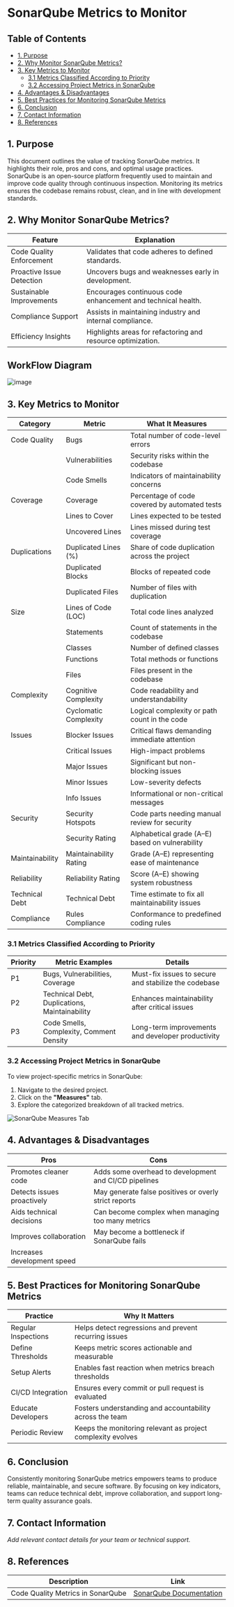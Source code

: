 
# SonarQube Metrics to Monitor

## Table of Contents
- [1. Purpose](#1-purpose)  
- [2. Why Monitor SonarQube Metrics?](#2-why-monitor-sonarqube-metrics)  
- [3. Key Metrics to Monitor](#3-key-metrics-to-monitor)  
  - [3.1 Metrics Classified According to Priority](#31-metrics-classified-according-to-priority)  
  - [3.2 Accessing Project Metrics in SonarQube](#32-accessing-project-metrics-in-sonarqube)  
- [4. Advantages & Disadvantages](#4-advantages--disadvantages)  
- [5. Best Practices for Monitoring SonarQube Metrics](#5-best-practices-for-monitoring-sonarqube-metrics)  
- [6. Conclusion](#6-conclusion)  
- [7. Contact Information](#7-contact-information)  
- [8. References](#8-references)

## 1. Purpose

This document outlines the value of tracking SonarQube metrics. It highlights their role, pros and cons, and optimal usage practices. SonarQube is an open-source platform frequently used to maintain and improve code quality through continuous inspection. Monitoring its metrics ensures the codebase remains robust, clean, and in line with development standards.

## 2. Why Monitor SonarQube Metrics?

| Feature                 | Explanation                                                         |
|------------------------|---------------------------------------------------------------------|
| Code Quality Enforcement | Validates that code adheres to defined standards.                   |
| Proactive Issue Detection | Uncovers bugs and weaknesses early in development.               |
| Sustainable Improvements | Encourages continuous code enhancement and technical health.     |
| Compliance Support      | Assists in maintaining industry and internal compliance.          |
| Efficiency Insights     | Highlights areas for refactoring and resource optimization.       |

## WorkFlow Diagram

![image](https://github.com/user-attachments/assets/96edb40c-a32b-4090-99f5-129dca0a61d3)


## 3. Key Metrics to Monitor

| Category       | Metric                 | What It Measures                                 |
|----------------|------------------------|--------------------------------------------------|
| Code Quality   | Bugs                    | Total number of code-level errors                |
|                | Vulnerabilities         | Security risks within the codebase               |
|                | Code Smells             | Indicators of maintainability concerns           |
| Coverage       | Coverage                | Percentage of code covered by automated tests    |
|                | Lines to Cover          | Lines expected to be tested                      |
|                | Uncovered Lines         | Lines missed during test coverage                |
| Duplications   | Duplicated Lines (%)    | Share of code duplication across the project     |
|                | Duplicated Blocks       | Blocks of repeated code                          |
|                | Duplicated Files        | Number of files with duplication                 |
| Size           | Lines of Code (LOC)     | Total code lines analyzed                        |
|                | Statements              | Count of statements in the codebase              |
|                | Classes                 | Number of defined classes                        |
|                | Functions               | Total methods or functions                       |
|                | Files                   | Files present in the codebase                    |
| Complexity     | Cognitive Complexity    | Code readability and understandability           |
|                | Cyclomatic Complexity   | Logical complexity or path count in the code     |
| Issues         | Blocker Issues          | Critical flaws demanding immediate attention     |
|                | Critical Issues         | High-impact problems                             |
|                | Major Issues            | Significant but non-blocking issues              |
|                | Minor Issues            | Low-severity defects                             |
|                | Info Issues             | Informational or non-critical messages           |
| Security       | Security Hotspots       | Code parts needing manual review for security    |
|                | Security Rating         | Alphabetical grade (A–E) based on vulnerability   |
| Maintainability| Maintainability Rating  | Grade (A–E) representing ease of maintenance      |
| Reliability    | Reliability Rating      | Score (A–E) showing system robustness             |
| Technical Debt | Technical Debt          | Time estimate to fix all maintainability issues  |
| Compliance     | Rules Compliance        | Conformance to predefined coding rules           |

### 3.1 Metrics Classified According to Priority

| Priority | Metric Examples                  | Details                                                        |
|----------|----------------------------------|----------------------------------------------------------------|
| P1       | Bugs, Vulnerabilities, Coverage  | Must-fix issues to secure and stabilize the codebase           |
| P2       | Technical Debt, Duplications, Maintainability | Enhances maintainability after critical issues           |
| P3       | Code Smells, Complexity, Comment Density | Long-term improvements and developer productivity       |

### 3.2 Accessing Project Metrics in SonarQube

To view project-specific metrics in SonarQube:

1. Navigate to the desired project.
2. Click on the **"Measures"** tab.
3. Explore the categorized breakdown of all tracked metrics.

![SonarQube Measures Tab](https://github.com/user-attachments/assets/a94eae5b-f0c2-483c-8b65-0ba7e31d4246)

## 4. Advantages & Disadvantages

| Pros                    | Cons                                                                 |
|-------------------------|----------------------------------------------------------------------|
| Promotes cleaner code   | Adds some overhead to development and CI/CD pipelines               |
| Detects issues proactively | May generate false positives or overly strict reports           |
| Aids technical decisions | Can become complex when managing too many metrics                  |
| Improves collaboration  | May become a bottleneck if SonarQube fails                          |
| Increases development speed |                                                                  |

## 5. Best Practices for Monitoring SonarQube Metrics

| Practice              | Why It Matters                                                         |
|-----------------------|------------------------------------------------------------------------|
| Regular Inspections   | Helps detect regressions and prevent recurring issues                 |
| Define Thresholds     | Keeps metric scores actionable and measurable                         |
| Setup Alerts          | Enables fast reaction when metrics breach thresholds                  |
| CI/CD Integration     | Ensures every commit or pull request is evaluated                     |
| Educate Developers    | Fosters understanding and accountability across the team              |
| Periodic Review       | Keeps the monitoring relevant as project complexity evolves           |

## 6. Conclusion

Consistently monitoring SonarQube metrics empowers teams to produce reliable, maintainable, and secure software. By focusing on key indicators, teams can reduce technical debt, improve collaboration, and support long-term quality assurance goals.

## 7. Contact Information

*Add relevant contact details for your team or technical support.*

## 8. References

| Description                   | Link                                                                 |
|------------------------------|----------------------------------------------------------------------|
| Code Quality Metrics in SonarQube | [SonarQube Documentation](https://docs.sonarsource.com/sonarqube-server/10.7/user-guide/code-metrics/metrics-definition/) |
